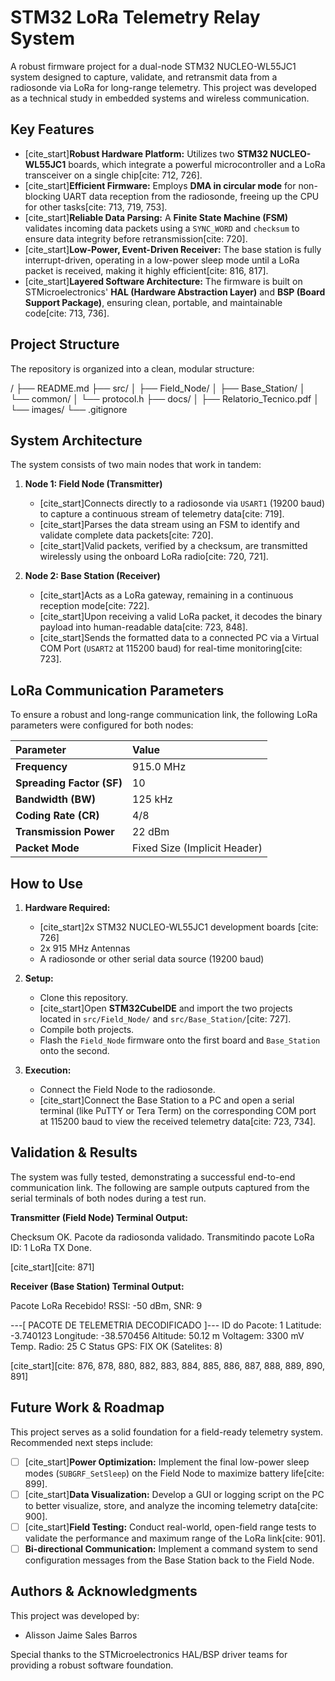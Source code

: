 # STM32 LoRa Telemetry Relay System

A robust firmware project for a dual-node STM32 NUCLEO-WL55JC1 system designed to capture, validate, and retransmit data from a radiosonde via LoRa for long-range telemetry. This project was developed as a technical study in embedded systems and wireless communication.

## Key Features

- [cite_start]**Robust Hardware Platform:** Utilizes two **STM32 NUCLEO-WL55JC1** boards, which integrate a powerful microcontroller and a LoRa transceiver on a single chip[cite: 712, 726].
- [cite_start]**Efficient Firmware:** Employs **DMA in circular mode** for non-blocking UART data reception from the radiosonde, freeing up the CPU for other tasks[cite: 713, 719, 753].
- [cite_start]**Reliable Data Parsing:** A **Finite State Machine (FSM)** validates incoming data packets using a `SYNC_WORD` and `checksum` to ensure data integrity before retransmission[cite: 720].
- [cite_start]**Low-Power, Event-Driven Receiver:** The base station is fully interrupt-driven, operating in a low-power sleep mode until a LoRa packet is received, making it highly efficient[cite: 816, 817].
- [cite_start]**Layered Software Architecture:** The firmware is built on STMicroelectronics' **HAL (Hardware Abstraction Layer)** and **BSP (Board Support Package)**, ensuring clean, portable, and maintainable code[cite: 713, 736].

## Project Structure

The repository is organized into a clean, modular structure:


/
├── README.md
├── src/
│   ├── Field_Node/
│   ├── Base_Station/
│   └── common/
│       └── protocol.h
├── docs/
│   ├── Relatorio_Tecnico.pdf
│   └── images/
└── .gitignore


## System Architecture

The system consists of two main nodes that work in tandem:

1.  **Node 1: Field Node (Transmitter)**
    * [cite_start]Connects directly to a radiosonde via `USART1` (19200 baud) to capture a continuous stream of telemetry data[cite: 719].
    * [cite_start]Parses the data stream using an FSM to identify and validate complete data packets[cite: 720].
    * [cite_start]Valid packets, verified by a checksum, are transmitted wirelessly using the onboard LoRa radio[cite: 720, 721].

2.  **Node 2: Base Station (Receiver)**
    * [cite_start]Acts as a LoRa gateway, remaining in a continuous reception mode[cite: 722].
    * [cite_start]Upon receiving a valid LoRa packet, it decodes the binary payload into human-readable data[cite: 723, 848].
    * [cite_start]Sends the formatted data to a connected PC via a Virtual COM Port (`USART2` at 115200 baud) for real-time monitoring[cite: 723].

## LoRa Communication Parameters

To ensure a robust and long-range communication link, the following LoRa parameters were configured for both nodes:

| Parameter               | Value      |
|:------------------------|:-----------|
| **Frequency** | 915.0 MHz  |
| **Spreading Factor (SF)** | 10         |
| **Bandwidth (BW)** | 125 kHz    |
| **Coding Rate (CR)** | 4/8        |
| **Transmission Power** | 22 dBm     |
| **Packet Mode** | Fixed Size (Implicit Header) |

## How to Use

1.  **Hardware Required:**
    * [cite_start]2x STM32 NUCLEO-WL55JC1 development boards [cite: 726]
    * 2x 915 MHz Antennas
    * A radiosonde or other serial data source (19200 baud)

2.  **Setup:**
    * Clone this repository.
    * [cite_start]Open **STM32CubeIDE** and import the two projects located in `src/Field_Node/` and `src/Base_Station/`[cite: 727].
    * Compile both projects.
    * Flash the `Field_Node` firmware onto the first board and `Base_Station` onto the second.

3.  **Execution:**
    * Connect the Field Node to the radiosonde.
    * [cite_start]Connect the Base Station to a PC and open a serial terminal (like PuTTY or Tera Term) on the corresponding COM port at 115200 baud to view the received telemetry data[cite: 723, 734].

## Validation & Results

The system was fully tested, demonstrating a successful end-to-end communication link. The following are sample outputs captured from the serial terminals of both nodes during a test run.

**Transmitter (Field Node) Terminal Output:**

Checksum OK. Pacote da radiosonda validado.
Transmitindo pacote LoRa ID: 1
LoRa TX Done.

[cite_start][cite: 871]

**Receiver (Base Station) Terminal Output:**

Pacote LoRa Recebido! RSSI: -50 dBm, SNR: 9

---[ PACOTE DE TELEMETRIA DECODIFICADO ]---
ID do Pacote: 1
Latitude:     -3.740123
Longitude:    -38.570456
Altitude:     50.12 m
Voltagem:     3300 mV
Temp. Radio:  25 C
Status GPS:   FIX OK (Satelites: 8)

[cite_start][cite: 876, 878, 880, 882, 883, 884, 885, 886, 887, 888, 889, 890, 891]

## Future Work & Roadmap

This project serves as a solid foundation for a field-ready telemetry system. Recommended next steps include:

- [ ] [cite_start]**Power Optimization:** Implement the final low-power sleep modes (`SUBGRF_SetSleep`) on the Field Node to maximize battery life[cite: 899].
- [ ] [cite_start]**Data Visualization:** Develop a GUI or logging script on the PC to better visualize, store, and analyze the incoming telemetry data[cite: 900].
- [ ] [cite_start]**Field Testing:** Conduct real-world, open-field range tests to validate the performance and maximum range of the LoRa link[cite: 901].
- [ ] **Bi-directional Communication:** Implement a command system to send configuration messages from the Base Station back to the Field Node.

## Authors & Acknowledgments

This project was developed by:
- Alisson Jaime Sales Barros

Special thanks to the STMicroelectronics HAL/BSP driver teams for providing a robust software foundation.
